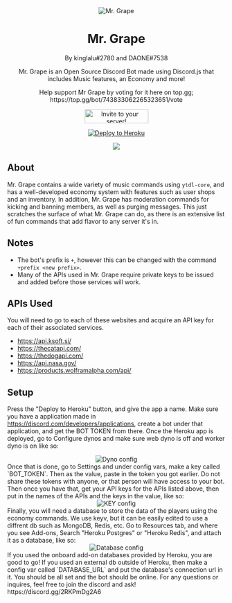 <div align="center">
	<img src="images/mrgrape.png" title="Mr. Grape" alt="Mr. Grape" />
	<h1>Mr. Grape</h1>
	<p>By kinglalu#2780 and DAONE#7538<p>
	<p>Mr. Grape is an Open Source Discord Bot made using Discord.js that includes Music features, an Economy and more!</p>
	<p> Help support Mr Grape by voting for it here on top.gg; https://top.gg/bot/743833062265323651/vote </p>
	<p><a href="https://discord.com/oauth2/authorize?client_id=743833062265323651&scope=bot&permissions=0"><img src="/images/invite.png"width="147" height="32" alt="Invite to your server!"></a><p>
	<p> <a href="https://heroku.com/deploy?template=https://github.com/kinglalu/Mr.Grape"><img src="https://www.herokucdn.com/deploy/button.svg" alt="Deploy to Heroku"></a><p>
	<a href="https://discord.gg/2RKPmDg2A6" align="center">
<img src="https://img.shields.io/discord/743208211460653177?style=for-the-badge?" />
</a>

</div>

## About

Mr. Grape contains a wide variety of music commands using `ytdl-core`, and has a well-developed economy system with features such as user shops and an inventory. In addition, Mr. Grape has moderation commands for kicking and banning members, as well as purging messages. This just scratches the surface of what Mr. Grape can do, as there is an extensive list of fun commands that add flavor to any server it's in.

## Notes
* The bot's prefix is `+`, however this can be changed with the command `+prefix <new prefix>`.
* Many of the APIs used in Mr. Grape require private keys to be issued and added before those services will work.


## APIs Used
You will need to go to each of these websites and acquire an API key for each of their associated services.
* https://api.ksoft.si/
* https://thecatapi.com/
* https://thedogapi.com/
* https://api.nasa.gov/
* https://products.wolframalpha.com/api/

## Setup

 Press the "Deploy to Heroku" button, and give the app a name.
Make sure you have a application made in https://discord.com/developers/applications, create a bot under that application, and get the BOT TOKEN from there.
Once the Heroku app is deployed, go to Configure dynos and make sure web dyno is off and worker dyno is on like so:
<div align="center">
	<img src="images/dynos.JPG" alt="Dyno config" />
</div>
Once that is done, go to Settings and under config vars, make a key called `BOT_TOKEN`. Then as the value, paste in the token you got earlier. Do not share these tokens with anyone, or that person will have access to your bot. Then once you have that, get your API keys for the APIs listed above, then put in the names of the APIs and the keys in the value, like so:
<div align="center">
	<img src="images/keys.jpg" alt="KEY config" />
</div>
Finally, you will need a database to store the data of the players using the economy commands. We use keyv, but it can be easily edited to use a diffrent db such as MongoDB, Redis, etc. Go to Resources tab, and where you see Add-ons, Search "Heroku Postgres" or "Heroku Redis", and attach it as a database, like so:
<div align="center">
	<img src="images/database.JPG" alt="Database config" />
</div>
If you used the onboard add-on databases provided by Heroku, you are good to go! If you used an external db outside of Heroku, then make a config var called `DATABASE_URL` and put the database's connection url in it. You should be all set and the bot should be online. For any questions or inquires, feel free to join the discord and ask! https://discord.gg/2RKPmDg2A6
